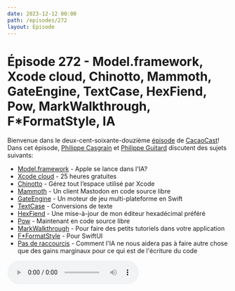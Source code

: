 ```yaml
---
date: 2023-12-12 00:00
path: /episodes/272
layout: Episode
---
```

# Épisode 272 - Model.framework, Xcode cloud, Chinotto, Mammoth, GateEngine, TextCase, HexFiend, Pow, MarkWalkthrough, F*FormatStyle, IA
<p>Bienvenue dans le deux-cent-soixante-douzi&egrave;me&nbsp;<a href="https://cacaocast.com/media/cacaocast_272.mp3" title="CacaoCast Episode 272">épisode</a> de <a href="https://mastodon.world/@cacaocast" title="CacaoCast sur Mastodon.world">CacaoCast</a>! Dans cet épisode, <a href="https://mastodon.social/@philippec" title="Philippe Casgrain sur Mastodon.social">Philippe Casgrain</a> et <a href="https://mastodon.social/@philippeguitard" title="Philippe Guitard sur Mastodon.social">Philippe Guitard</a> discutent des sujets suivants:</p>
<ul>
<li><a href="https://www.theverge.com/2023/12/6/23990678/apple-foundation-models-generative-ai-mlx" title="Model.framework">Model.framework</a> - Apple se lance dans l'IA?</li>
<li><a href="https://developer.apple.com/news/?id=ik9z4ll6" title="Xcode cloud">Xcode cloud</a> - 25 heures gratuites</li>
<li><a href="https://github.com/boscojwho/Chinotto" title="Chinotto">Chinotto</a> - Gérez tout l’espace utilisé par Xcode</li>
<li><a href="https://getmammoth.wordpress.com/2023/12/08/mammoth-is-now-open-source/" title="Mammoth">Mammoth</a> - Un client Mastodon en code source libre</li>
<li><a href="https://swiftpackageindex.com/STREGAsGate/GateEngine" title="GateEngine">GateEngine</a> - Un moteur de jeu multi-plateforme en Swift</li>
<li><a href="https://textcase.app" title="TextCase">TextCase</a> - Conversions de texte</li>
<li><a href="https://hexfiend.com" title="HexFiend">HexFiend</a> - Une mise-à-jour de mon éditeur hexadécimal préféré</li>
<li><a href="https://github.com/EmergeTools/Pow" title="Pow">Pow</a> - Maintenant en code source libre</li>
<li><a href="https://trycombine.com/posts/a-fun-swiftui-package-for-creating-walkthroughs/" title="MarkWalkthrough">MarkWalkthrough</a> - Pour faire des petits tutoriels dans votre application</li>
<li><a href="https://fuckingformatstyle.com" title="F*FormatStyle">F*FormatStyle</a> - Pour SwiftUI</li>
<li><a href="https://mastodon.cloud/@jasongorman/111418667341102893" title="Pas de raccourcis">Pas de raccourcis</a> - Comment l'IA ne nous aidera pas à faire autre chose que des gains marginaux pour ce qui est de l'écriture du code</li>
</ul>
<p><audio controls><source src="https://cacaocast.com/media/cacaocast_272.mp3" type="audio/mpeg"><source src="https://cacaocast.com/media/cacaocast_272.mp3" type="audio/mp4">Votre navigateur ne supporte pas l'élément audio / Your browser does not support the audio element.</audio></p>

